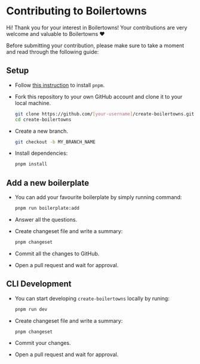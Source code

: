 # Contributing to Boilertowns

Hi! Thank you for your interest in Boilertowns! Your contributions are very welcome and valuable to Boilertowns ❤️

Before submitting your contribution, please make sure to take a moment and read through the following guide:

## Setup

- Follow [this instruction](https://pnpm.io/installation) to install `pnpm`.

- Fork this repository to your own GitHub account and clone it to your local machine.

  ```sh
  git clone https://github.com/[your-username]/create-boilertowns.git
  cd create-boilertowns
  ```

- Create a new branch.

  ```sh
  git checkout -b MY_BRANCH_NAME
  ```

- Install dependencies:

  ```sh
  pnpm install
  ```

## Add a new boilerplate

- You can add your favourite boilerplate by simply running command:

  ```sh
  pnpm run boilerplate:add
  ```

- Answer all the questions.

- Create changeset file and write a summary:

  ```sh
  pnpm changeset
  ```

- Commit all the changes to GitHub.
- Open a pull request and wait for approval.

## CLI Development

- You can start developing `create-boilertowns` locally by runing:

  ```sh
  pnpm run dev
  ```

- Create changeset file and write a summary:

  ```sh
  pnpm changeset
  ```

- Commit your changes.
- Open a pull request and wait for approval.
